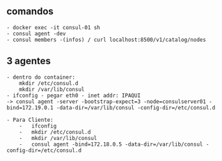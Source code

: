 ## comandos
    - docker exec -it consul-01 sh
    - consul agent -dev
    - consul members -(infos) / curl localhost:8500/v1/catalog/nodes

## 3 agentes
    - dentro do container:
        mkdir /etc/consul.d 
        mkdir /var/lib/consul
    - ifconfig - pegar eth0 - inet addr: IPAQUI
    -> consul agent -server -bootstrap-expect=3 -node=consulserver01 -bind=172.19.0.1 -data-dir=/var/lib/consul -config-dir=/etc/consul.d

    - Para Cliente:
        -   ifconfig
        -   mkdir /etc/consul.d
        -   mkdir /var/lib/consul
        -   consul agent -bind=172.18.0.5 -data-dir=/var/lib/consul -config-dir=/etc/consul.d